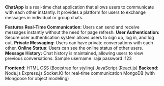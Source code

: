 **ChatApp** is a real-time chat application that allows users to communicate with each other instantly. It provides a platform for users to exchange messages in individual or group chats.

**Features**
**Real-Time Communication:** Users can send and receive messages instantly without the need for page refresh.
**User Authentication:** Secure user authentication system allows users to sign up, log in, and log out.
**Private Messaging:** Users can have private conversations with each other.
**Online Status**: Users can see the online status of other users.
**Message History:** Chat history is maintained, allowing users to view previous conversations.
Sample username :raja 
password :123

**Frontend:**
HTML
CSS (Bootstrap for styling)
JavaScript (React.js)
**Backend:**
Node.js
Express.js
Socket.IO for real-time communication
MongoDB (with Mongoose for object modeling)
